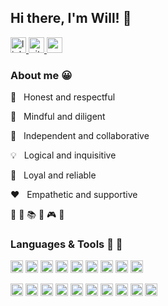 
## Hi there, I'm Will! 👋

<a href='https://www.linkedin.com/in/orenjiku/' >
  <img src='https://img.shields.io/badge/Orenjiku-0077B5?logo=linkedin&logoColor=white' alt='linkedin' height='25px' /> 
</a>
<a href='https://www.github.com/Orenjiku/' >
  <img src='https://img.shields.io/badge/Orenjiku-100000?logo=github&logoColor=white' alt='github' height='25px'/> 
</a>
<a href='mailto: wdchang86@gmail.com' >
  <img src='https://img.shields.io/badge/Orenjiku-D14836?logo=gmail&logoColor=white' alt='gmail' height='25px'/> 
</a>

### About me :grinning:

:star2: &nbsp; Honest and respectful  

:eyes: &nbsp; Mindful and diligent  

:wolf: &nbsp; Independent and collaborative  

:bulb: &nbsp; Logical and inquisitive  

:honeybee: &nbsp; Loyal and reliable   

:heart: &nbsp; Empathetic and supportive  

:runner: :bicyclist: :books: :game_die: :video_game: :bread:  


### Languages & Tools :speech_balloon: :hammer:
<span><img src='https://img.shields.io/badge/JavaScript-323330?logo=javascript&logoColor=F7DF1E' alt='js' height='20px'/>
<img src='https://img.shields.io/badge/React-20232A?logo=react&logoColor=61DAFB' alt='react' height='20px'/>
<img src='https://img.shields.io/badge/Redux-593D88?logo=redux&logoColor=white' alt='redux' height='20px'/>
<img src='https://img.shields.io/badge/HTML5-E34F26?logo=html5&logoColor=white' alt='html' height='20px'/>
<img src='https://img.shields.io/badge/CSS3-1572B6?logo=css3&logoColor=white' alt='css' height='20px'/>
<img src='https://img.shields.io/badge/jQuery-FF9E0F?logo=jquery&logoColor=white' alt='jquery' height='20px'/>
<img src='https://img.shields.io/badge/Axios-5455FE?logoColor=black' alt='axios' height='20px'/>
<img src='https://img.shields.io/badge/Babel-F7DF1E?logo=babel&logoColor=black' alt='babel' height='20px'/>
<img src='https://img.shields.io/badge/Webpack-8DD6F9?logo=webpack&logoColor=black' alt='webpack' height='20px'/></span>

<span><img src='https://img.shields.io/badge/Node.js-43853D?logo=node.js&logoColor=white' alt='nodejs' height='20px'/>
<img src='https://img.shields.io/badge/Express-000000?logo=express&logoColor=white' alt='express' height='20px'/>
<img src='https://img.shields.io/badge/MySQL-7E7E7E?logo=mysql&logoColor=white' alt='mysql' height='20px'/>
<img src='https://img.shields.io/badge/MongoDB-4EA94B?logo=mongodb&logoColor=white' alt='mongodb' height='20px'/>
<img src='https://img.shields.io/badge/npm-CB3837?logo=npm&logoColor=white' alt='npm' height='20px'/>
<img src='https://img.shields.io/badge/Yarn-2C8EBB?logo=yarn&logoColor=white' alt='yarn' height='20px'/>
<img src='https://img.shields.io/badge/Git-F05032?logo=git&logoColor=white' alt='git' height='20px'/>
<img src='https://img.shields.io/badge/Postman-FF6C37?logo=Postman&logoColor=white' alt='postman' height='20px'/>
<img src='https://img.shields.io/badge/Heroku-430098?logo=heroku&logoColor=white' alt='heroku' height='20px'/>
<img src='https://img.shields.io/badge/VS Code-0078D4?logo=visual%20studio%20code&logoColor=white' alt='vscode' height='20px'/></span>
